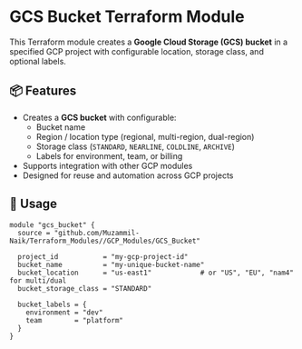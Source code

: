 # GCS Bucket Terraform Module

This Terraform module creates a **Google Cloud Storage (GCS) bucket** in a specified GCP project with configurable location, storage class, and optional labels.

## 📦 Features

- Creates a **GCS bucket** with configurable:
  - Bucket name
  - Region / location type (regional, multi-region, dual-region)
  - Storage class (`STANDARD`, `NEARLINE`, `COLDLINE`, `ARCHIVE`)
  - Labels for environment, team, or billing
- Supports integration with other GCP modules
- Designed for reuse and automation across GCP projects

## 🧩 Usage

```hcl
module "gcs_bucket" {
  source = "github.com/Muzammil-Naik/Terraform_Modules//GCP_Modules/GCS_Bucket"  

  project_id           = "my-gcp-project-id"
  bucket_name          = "my-unique-bucket-name"
  bucket_location      = "us-east1"            # or "US", "EU", "nam4" for multi/dual
  bucket_storage_class = "STANDARD"

  bucket_labels = {
    environment = "dev"
    team        = "platform"
  }
}
